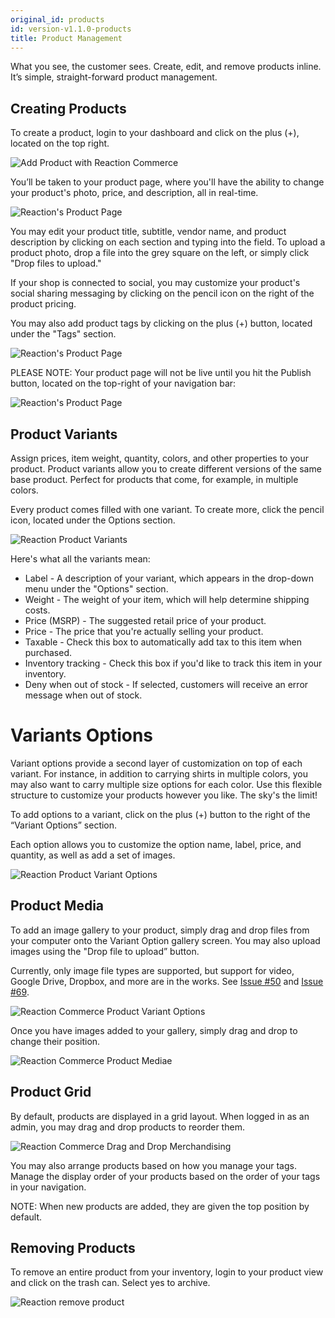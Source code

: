 ```yaml
---
original_id: products
id: version-v1.1.0-products
title: Product Management
---
```

    
What you see, the customer sees. Create, edit, and remove products inline. It’s simple, straight-forward product management.

## Creating Products

To create a product, login to your dashboard and click on the plus (+), located on the top right.

![](/assets/admin-dashboard-panel-home.png "Add Product with Reaction Commerce")

You’ll be taken to your product page, where you'll have the ability to change your product's photo, price, and description, all in real-time.

![](/assets/admin-product-details-page.png "Reaction's Product Page")

You may edit your product title, subtitle, vendor name, and product description by clicking on each section and typing into the field. To upload a product photo, drop a file into the grey square on the left, or simply click "Drop files to upload."

If your shop is connected to social, you may customize your product's social sharing messaging by clicking on the pencil icon on the right of the product pricing.

You may also add product tags by clicking on the plus (+) button, located under the "Tags" section.

![](/assets/admin-product-details-tag.png "Reaction's Product Page")

PLEASE NOTE: Your product page will not be live until you hit the Publish button, located on the top-right of your navigation bar:

![](/assets/admin-product-publish.png "Reaction's Product Page")

## Product Variants

Assign prices, item weight, quantity, colors, and other properties to your product. Product variants allow you to create different versions of the same base product. Perfect for products that come, for example, in multiple colors.

Every product comes filled with one variant. To create more, click the pencil icon, located under the Options section.

![](/assets/admin-product-variant.png "Reaction Product Variants")

Here's what all the variants mean:

- Label - A description of your variant, which appears in the drop-down menu under the "Options" section.
- Weight - The weight of your item, which will help determine shipping costs.
- Price (MSRP) - The suggested retail price of your product.
- Price - The price that you're actually selling your product.
- Taxable - Check this box to automatically add tax to this item when purchased.
- Inventory tracking - Check this box if you'd like to track this item in your inventory.
- Deny when out of stock - If selected, customers will receive an error message when out of stock.

# Variants Options

Variant options provide a second layer of customization on top of each variant. For instance, in addition to carrying shirts in multiple colors, you may also want to carry multiple size options for each color. Use this flexible structure to customize your products however you like. The sky's the limit!

To add options to a variant, click on the plus (+) button to the right of the “Variant Options” section.

Each option allows you to customize the option name, label, price, and quantity, as well as add a set of images.

![](/assets/admin-product-variant-2.png "Reaction Product Variant Options")

## Product Media

To add an image gallery to your product, simply drag and drop files from your computer onto the Variant Option gallery screen. You may also upload images using the "Drop file to upload” button.

Currently, only image file types are supported, but support for video, Google Drive, Dropbox, and more are in the works. See [Issue #50](https://github.com/reactioncommerce/reaction/issues/50) and [Issue #69](https://github.com/reactioncommerce/reaction/issues/69).

![](/assets/admin-product-variant-options.png "Reaction Commerce Product Variant Options")

Once you have images added to your gallery, simply drag and drop to change their position.

![](/assets/admin-product-variant-3.png "Reaction Commerce Product Mediae")

## Product Grid

By default, products are displayed in a grid layout. When logged in as an admin, you may drag and drop products to reorder them.

![](/assets/admin-product-grid.png "Reaction Commerce Drag and Drop Merchandising")

You may also arrange products based on how you manage your tags. Manage the display order of your products based on the order of your tags in your navigation.

NOTE: When new products are added, they are given the top position by default.

## Removing Products

To remove an entire product from your inventory, login to your product view and click on the trash can. Select yes to archive.

![](/assets/admin-product-delete.png "Reaction remove product")
